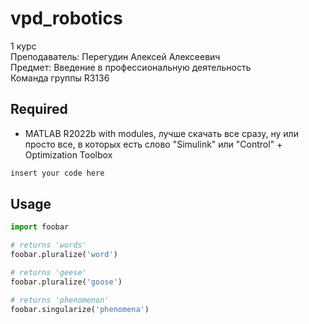 # vpd_robotics
1 курс \
Преподаватель: Перегудин Алексей Алексеевич\
Предмет: Введение в профессиональную деятельность \
Команда группы R3136

## Required

+ MATLAB R2022b
with modules, лучше скачать все сразу, ну или просто все, в которых есть слово "Simulink" или "Control" + Optimization Toolbox
```bash
insert your code here
```

## Usage

```python
import foobar

# returns 'words'
foobar.pluralize('word')

# returns 'geese'
foobar.pluralize('goose')

# returns 'phenomenon'
foobar.singularize('phenomena')
```
